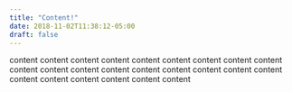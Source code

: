 ```yaml
---
title: "Content!"
date: 2018-11-02T11:38:12-05:00
draft: false
---
```


content content content content
content content content content
content content content content
content content content content
content content content content
content content content content